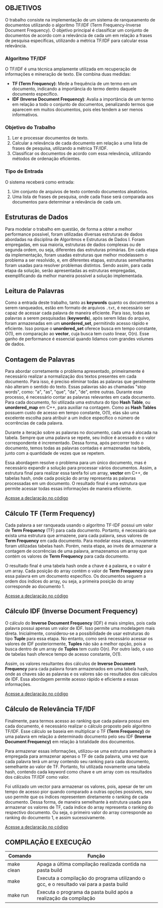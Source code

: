## OBJETIVOS

O trabalho consiste na implementação de um sistema de ranqueamento de documentos utilizando o algoritmo TF/IDF (Term Frequency-Inverse Document Frequency). O objetivo principal é classificar um conjunto de documentos de acordo com a relevância de cada um em relação a frases de pesquisa específicas, utilizando a métrica TF/IDF para calcular essa relevância.

### Algoritmo TF/IDF

O TF/IDF é uma técnica amplamente utilizada em recuperação de informações e mineração de texto. Ele combina duas medidas:

- **TF (Term Frequency)**: Mede a frequência de um termo em um documento, indicando a importância do termo dentro daquele documento específico.
- **IDF (Inverse Document Frequency)**: Avalia a importância de um termo em relação a todo o conjunto de documentos, penalizando termos que aparecem em muitos documentos, pois eles tendem a ser menos informativos.

### Objetivo do Trabalho

1. Ler e processar documentos de texto.
2. Calcular a relevância de cada documento em relação a uma lista de frases de pesquisa, utilizando a métrica TF/IDF.
3. Classificar os documentos de acordo com essa relevância, utilizando métodos de ordenação eficientes.

### Tipo de Entrada

O sistema receberá como entrada:

1. Um conjunto de arquivos de texto contendo documentos aleatórios.
2. Uma lista de frases de pesquisa, onde cada frase será comparada aos documentos para determinar a relevância de cada um.

## Estruturas de Dados

Para modelar o trabalho em questão, de forma a obter a melhor performance possível, foram utilizadas diversas estruturas de dados abordadas na disciplina de Algoritmos e Estruturas de Dados I. Foram empregadas, em sua maioria, estruturas de dados complexas ou de segunda ordem, ou seja, diferentes das estruturas primárias. Em cada etapa da implementação, foram usadas estruturas que melhor modelassem o problema a ser resolvido, e, em diferentes etapas, estruturas semelhantes foram usadas para resolver problemas distintos. Sendo assim, para cada etapa da solução, serão apresentadas as estruturas empregadas, exemplificando da melhor maneira possível a solução implementada.

## Leitura de Palavras

Como a entrada deste trabalho, tanto as **keywords** quanto os documentos a serem ranqueados, estão em formato de arquivos `.txt`, é necessário ser capaz de acessar cada palavra de maneira eficiente. Para isso, todas as palavras a serem pesquisadas (**keywords**), após serem lidas do arquivo, foram armazenadas em um **unordered_set**, permitindo acesso rápido e eficiente. Isso porque o **unordered_set** oferece busca em tempo constante, O(1), em comparação ao **vector**, cuja busca tem custo linear, O(n). Esse ganho de performance é essencial quando lidamos com grandes volumes de dados.

## Contagem de Palavras

Para abordar corretamente o problema apresentado, primeiramente é necessário realizar a normalização dos textos presentes em cada documento. Para isso, é preciso eliminar todas as palavras que geralmente não alteram o sentido do texto. Essas palavras são as chamadas "stop words", como: "a", "as", "que", "da", "de", entre outras. Durante esse processo, é necessário contar as palavras relevantes em cada documento. Para cada documento, foi utilizada uma estrutura do tipo **Hash Table**, ou **unordered_map** em C++, para auxiliar na contagem. Como as **Hash Tables** possuem custo de acesso em tempo constante, O(1), elas são uma excelente escolha para atribuir a um índice específico o número de ocorrências de cada palavra.

Durante a iteração sobre as palavras no documento, cada uma é alocada na tabela. Sempre que uma palavra se repete, seu índice é acessado e o valor correspondente é incrementado. Dessa forma, após percorrer todo o documento, temos todas as palavras contadas e armazenadas na tabela, junto com a quantidade de vezes que se repetem.

Essa abordagem resolve o problema para um único documento, mas é necessário expandir a solução para processar vários documentos. Assim, a estrutura final para realizar essa tarefa foi um array, **vector** em C++, de tabelas hash, onde cada posição do array representa as palavras processadas em um documento. O resultado final é uma estrutura que permite acessar todas essas informações de maneira eficiente.

<a href="https://github.com/joaopaulocunhafaria/Faculdade/blob/dd1c6e58b73d0b8b527b2f6da8990a175572fc0b/AEDS%20II/TF-IDF/src/processBooks.hpp#L22"> Acesse a declaração no código </a>

 

## Cálculo TF (Term Frequency)

Cada palavra a ser ranqueada usando o algoritmo TF-IDF possui um valor de **Term Frequency** (TF) para cada documento. Portanto, é necessário que exista uma estrutura que armazene, para cada palavra, seus valores de **Term Frequency** em cada documento. Para modelar essa etapa, novamente foram utilizadas tabelas hash. Porém, nesta etapa, ao invés de armazenar a contagem de ocorrências de uma palavra, armazenamos um array que contém os valores de **Term Frequency** para cada documento.

O resultado final é uma tabela hash onde a chave é a palavra, e o valor é um array. Cada posição do array contém o valor de **Term Frequency** para essa palavra em um documento específico. Os documentos seguem a ordem dos índices do array, ou seja, a primeira posição do array corresponde ao documento 1.

<a href="https://github.com/joaopaulocunhafaria/Faculdade/blob/dd1c6e58b73d0b8b527b2f6da8990a175572fc0b/AEDS%20II/TF-IDF/src/tfIdf.hpp#L15"> Acesse a declaração no código </a>
 

## Cálculo IDF (Inverse Document Frequency)

O cálculo do **Inverse Document Frequency** (IDF) é mais simples, pois cada palavra possui apenas um valor de IDF. Isso permite uma modelagem mais direta. Inicialmente, considerou-se a possibilidade de usar estruturas do tipo **Tuple** para essa etapa. No entanto, como será necessário acessar os valores de IDF posteriormente, **Tuples** não são a melhor opção, pois a busca dentro de um array de **Tuples** tem custo O(n). Por outro lado, o uso de tabelas hash oferece tempo de acesso constante, O(1).

Assim, os valores resultantes dos cálculos de **Inverse Document Frequency** para cada palavra foram armazenados em uma tabela hash, onde as chaves são as palavras e os valores são os resultados dos cálculos de IDF. Essa abordagem permite acesso rápido e eficiente a essas informações.

<a href="https://github.com/joaopaulocunhafaria/Faculdade/blob/dd1c6e58b73d0b8b527b2f6da8990a175572fc0b/AEDS%20II/TF-IDF/src/tfIdf.hpp#L18"> Acesse a declaração no código </a>
  
## Cálculo de Relevância TF/IDF

Finalmente, para termos acesso ao ranking que cada palavra possui em cada documento, é necessário realizar o cálculo proposto pelo algoritmo TF/IDF. Esse cálculo se baseia em multiplicar o TF **(Term Frequency)** de uma palavra em relação a determinado documento pelo seu IDF  **(Inverse Document Frequency)**  em relação à totalidade dos documentos.

Para armazenar essas informações, utilizou-se uma estrutura semelhante à empregada para armazenar apenas o TF  de cada palavra, uma vez que cada palavra terá um array contendo seu ranking para cada documento, semelhante ao valor de TF. Portanto, foi utilizada novamente uma tabela hash, contendo cada keyword como chave e um array com os resultados dos cálculos TF/IDF como valor.

Foi utilizado um vector para armazenar os valores, pois, apesar de ter um tempo de acesso pior quando comparado a outras opções possíveis, seu uso permite que os índices representem diretamente o ranking de cada documento. Dessa forma, de maneira semelhante à estrutura usada para armazenar os valores de TF, cada índice do array representa o ranking do respectivo documento. Ou seja, o primeiro valor do array corresponde ao ranking do documento 1, e assim sucessivamente.


<a href="https://github.com/joaopaulocunhafaria/Faculdade/blob/dd1c6e58b73d0b8b527b2f6da8990a175572fc0b/AEDS%20II/TF-IDF/src/tfIdf.hpp#L22"> Acesse a declaração no código </a>



## COMPILAÇÃO E EXECUÇÃO

| Comando     | Função                                                                 |
| ----------- | ---------------------------------------------------------------------- |
| make clean  | Apaga a última compilação realizada contida na pasta build              |
| make        | Executa a compilação do programa utilizando o gcc, e o resultado vai para a pasta build |
| make run    | Executa o programa da pasta build após a realização da compilação       |
